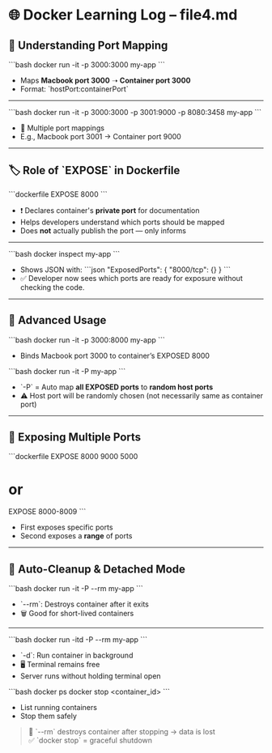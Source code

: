# 🌐 Docker Learning Log – file4.md

## 🚪 Understanding Port Mapping

\`\`\`bash
docker run -it -p 3000:3000 my-app
\`\`\`

- Maps **Macbook port 3000** ➝ **Container port 3000**
- Format: \`hostPort:containerPort\`

---

\`\`\`bash
docker run -it -p 3000:3000 -p 3001:9000 -p 8080:3458 my-app
\`\`\`

- 🎯 Multiple port mappings  
- E.g., Macbook port 3001 → Container port 9000

---

## 🏷️ Role of \`EXPOSE\` in Dockerfile

\`\`\`dockerfile
EXPOSE 8000
\`\`\`

- ❗ Declares container's **private port** for documentation
- Helps developers understand which ports should be mapped
- Does **not** actually publish the port — only informs

---

\`\`\`bash
docker inspect my-app
\`\`\`

- Shows JSON with:
\`\`\`json
"ExposedPorts": {
  "8000/tcp": {}
}
\`\`\`
- ✅ Developer now sees which ports are ready for exposure without checking the code.

---

## 🧠 Advanced Usage

\`\`\`bash
docker run -it -p 3000:8000 my-app
\`\`\`

- Binds Macbook port 3000 to container’s EXPOSED 8000

\`\`\`bash
docker run -it -P my-app
\`\`\`

- \`-P\` = Auto map **all EXPOSED ports** to **random host ports**
- ⚠️ Host port will be randomly chosen (not necessarily same as container port)

---

## 📡 Exposing Multiple Ports

\`\`\`dockerfile
EXPOSE 8000 9000 5000
# or
EXPOSE 8000-8009
\`\`\`

- First exposes specific ports
- Second exposes a **range** of ports

---

## 🧹 Auto-Cleanup & Detached Mode

\`\`\`bash
docker run -it -P --rm my-app
\`\`\`

- \`--rm\`: Destroys container after it exits
- 🗑️ Good for short-lived containers

---

\`\`\`bash
docker run -itd -P --rm my-app
\`\`\`

- \`-d\`: Run container in background
- 🖥️ Terminal remains free
- Server runs without holding terminal open

\`\`\`bash
docker ps
docker stop <container_id>
\`\`\`

- List running containers
- Stop them safely

> 🚨 \`--rm\` destroys container after stopping → data is lost  
> ✅ \`docker stop\` = graceful shutdown  
